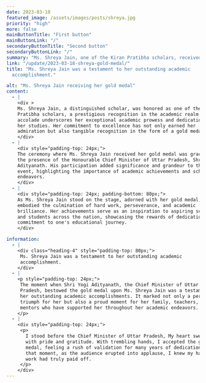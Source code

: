 ```yaml
---
date: 2023-03-18
featured_image: /assets/images/posts/shreya.jpg
priority: "high"
more: false
mainButtonTitle: "First button"
mainButtonLink: "/"
secondaryButtonTitle: "Second button"
secondaryButtonLink: "/"
summary: "Ms. Shreya Jain, one of the Kiran Pratibha scholars, received her gold medal from the CM of Uttar Pradesh."
link: "/update/2023-03-18-shreya-gold-medal/"
title: "Ms. Shreya Jain was a testament to her outstanding academic
  accomplishment."

alt: "Ms. Shreya Jain receiving her gold medal"
content:
  - |
    <div >
    Ms. Shreya Jain, a distinguished scholar, was honored as one of the Kiran
    Pratibha scholars, a prestigious recognition in the academic realm. This
    accolade underscores her exceptional academic prowess and dedication to
    her studies. Her commitment to excellence has not only earned her
    admiration but also tangible recognition in the form of a gold medal.
    </div>
  - |
    <div style="padding-top: 24px;">
    The ceremony where Ms. Shreya Jain received her gold medal was graced by
    the presence of the Honourable Chief Minister of Uttar Pradesh, Shri Yogi
    Adityanath. His participation added significance and grandeur to the
    event, highlighting the importance of academic achievements and scholarly
    endeavors.
    </div>
  - |
    <div style="padding-top: 24px; padding-bottom: 80px;">
    As Ms. Shreya Jain stood on the stage, adorned with her gold medal, she
    embodied the culmination of hard work, perseverance, and academic
    brilliance. Her achievements serve as an inspiration to aspiring scholars
    and students across the nation, showcasing the rewards of dedication and
    commitment to one's educational journey.
    </div>

information:
  - |
    <div class="heading-4" style="padding-top: 80px;">
     Ms. Shreya Jain was a testament to her outstanding academic
     accomplishment.
    </div>
  - |
    <p style="padding-top: 24px;">
     The moment when Shri Yogi Adityanath, the Chief Minister of Uttar
     Pradesh, bestowed the gold medal upon Ms. Shreya Jain was a testament to
     her outstanding academic accomplishments. It marked not only a personal
     triumph for her but also a proud moment for her family, teachers, and
     mentors who have supported her throughout her academic endeavors.
    </p>
  - |
    <div style="padding-top: 24px;">
     <p>
       I stood before the Chief Minister of Uttar Pradesh, My heart swelled
       with pride and gratitude. With trembling hands, I accepted the gold
       medal, feeling a rush of validation for many years of dedication. In
       that moment, as the audience erupted into applause, I knew my hard
       work had truly paid off.
     </p>
    </div>
---
```

